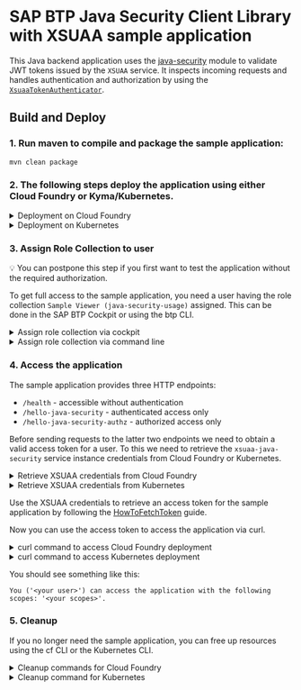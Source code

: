 # SAP BTP Java Security Client Library with XSUAA sample application
This Java backend application uses the [java-security](/java-security/) module to validate JWT tokens issued by the `XSUAA` service.
It inspects incoming requests and handles authentication and authorization by using the [`XsuaaTokenAuthenticator`](/java-security/src/main/java/com/sap/cloud/security/servlet/XsuaaTokenAuthenticator.java).

## Build and Deploy
### 1. Run maven to compile and package the sample application:
```shell
mvn clean package
```

### 2. The following steps deploy the application using either Cloud Foundry or Kyma/Kubernetes.
<details>
<summary>Deployment on Cloud Foundry</summary>

#### Create the XSUAA service instance
Use the cf CLI to create an XSUAA service instance based on the authentication settings in [xs-security.json](./xs-security.json).
```shell
cf create-service xsuaa application xsuaa-java-security -c xs-security.json
```

#### Configure the manifest
The [vars](../vars.yml) contain hosts and paths that need to be adopted.

#### Deploy the application
Deploy the application using the cf CLI.

```shell
cf push --vars-file ../vars.yml
```
:warning: This will expect 1 GB of free memory quota.
</details>

<details>
<summary>Deployment on Kubernetes</summary>

#### Build and tag docker image and push to repository
Execute the following docker commands to build and push the docker image to a repository.
Replace `<repository>/<image>` with your repository and image name.
```shell
docker build -t <repository>/<image> .
docker push <repository>/<image>
```

#### Configure the deployment.yml
In deployment.yml replace the placeholder `<YOUR IMAGE TAG>` with the image tag created in the previous step.

:warning: If you are [using a private repository](https://kubernetes.io/docs/tasks/configure-pod-container/pull-image-private-registry/),
you also need to provide the image pull secret in the deployment.yml.

#### Deploy the application
Deploy the application using [kubectl](https://kubernetes.io/docs/reference/kubectl/).
```shell
kubectl apply -f k8s/deployment.yml
```
</details>

### 3. Assign Role Collection to user
:bulb: You can postpone this step if you first want to test the application without the required authorization.

To get full access to the sample application, you need a user having the role collection `Sample Viewer (java-security-usage)` assigned.
This can be done in the SAP BTP Cockpit or using the btp CLI.

<details>
<summary>Assign role collection via cockpit</summary>
In the cockpit navigate to your subaccount.
To assign the role collection of the sample application to a user you have basically two options:

1. Navigate to the user by clicking on `Security` -> `Users`,
select the user and click on `Assign Role Collection`
(more info at [help.sap.com](https://help.sap.com/docs/btp/sap-business-technology-platform/find-users-and-their-role-collection-assignments)).
2. Navigate to the role collection by clicking on `Security` -> `Role Collections`,
select `Sample Viewer (java-security-usage)`,
click on `Edit` to add the user and finish by clicking on `Save`
(more info at [help.sap.com](https://help.sap.com/docs/btp/sap-business-technology-platform/assign-users-to-role-collections)).
</details>

<details>
<summary>Assign role collection via command line</summary>

To assign the role collection to a user via the [btp CLI](https://help.sap.com/docs/btp/sap-business-technology-platform/account-administration-using-sap-btp-command-line-interface-btp-cli),
you need to [log in to your global account](https://help.sap.com/docs/btp/btp-cli-command-reference/btp-login) and execute the following command:

```shell
btp assign security/role-collection "Sample Viewer (java-security-usage)" --subaccount <subaccount id> --to-user <user email>
```
</details>

### 4. Access the application
The sample application provides three HTTP endpoints:
- `/health` - accessible without authentication
- `/hello-java-security` - authenticated access only
- `/hello-java-security-authz` - authorized access only

Before sending requests to the latter two endpoints we need to obtain a valid access token for a user.
To this we need to retrieve the `xsuaa-java-security` service instance credentials from Cloud Foundry or Kubernetes.

<details>
<summary>Retrieve XSUAA credentials from Cloud Foundry</summary>

Either use the cockpit to navigate to your application (via subaccount and space) and click on 'Environment Variables' or use the cf CLI command
```shell
cf env java-security-usage
```
to retrieve the application environment.
The environment variable `VCAP_SERVICES` contains a `credentials` section for the `xsuaa-java-security` service instance.
</details>

<details>
<summary>Retrieve XSUAA credentials from Kubernetes</summary>

Use the following Kubernetes CLI command to retrieve the `xsuaa-java-security` service instance credentials by reading the `xsuaa-service-binding` secret.
```shell
kubectl get secret "xsuaa-service-binding" -o go-template='{{range $k,$v := .data}}{{"### "}}{{$k}}{{"\n"}}{{$v|base64decode}}{{"\n\n"}}{{end}}'
```
</details>

Use the XSUAA credentials to retrieve an access token for the sample application by following the [HowToFetchToken](../../docs/HowToFetchToken.md#xsuaa-tokens) guide.

Now you can use the access token to access the application via curl.

<details>
<summary>curl command to access Cloud Foundry deployment</summary>

```
curl -X GET \
https://java-security-usage-<<ID>>.<<LANDSCAPE_APPS_DOMAIN>>/hello-java-security \
-H 'Authorization: Bearer <<access token>>'
```
</details>

<details>
<summary>curl command to access Kubernetes deployment</summary>

```shell
curl -X GET \
https://java-security-api.<<K8S DOMAIN>>/java-security-usage/hello-java-security \
-H 'Authorization: Bearer <<access token>>'
```
</details>

You should see something like this:
```
You ('<your user>') can access the application with the following scopes: '<your scopes>'.
```

### 5. Cleanup
If you no longer need the sample application, you can free up resources using the cf CLI or the Kubernetes CLI.

<details>
<summary>Cleanup commands for Cloud Foundry</summary>

```shell
cf delete -f java-security-usage
cf delete-service -f xsuaa-java-security
```
</details>

<details>
<summary>Cleanup command for Kubernetes</summary>

```shell
 kubectl delete -f k8s/deployment.yml
```
</details>
